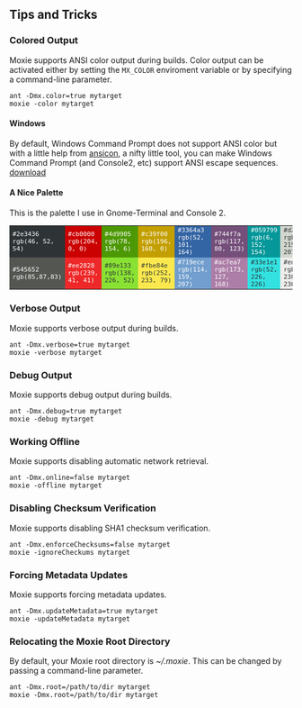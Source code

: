 ## Tips and Tricks


### Colored Output

Moxie supports ANSI color output during builds.  Color output can be activated either by setting the `MX_COLOR` enviroment variable or by specifying a command-line parameter.

    ant -Dmx.color=true mytarget
    moxie -color mytarget

#### Windows

By default, Windows Command Prompt does not support ANSI color but with a little help from [ansicon](https://github.com/adoxa/ansicon), a nifty little tool, you can make Windows Command Prompt (and Console2, etc) support ANSI escape sequences. [download](ansi151.zip)

#### A Nice Palette

This is the palette I use in Gnome-Terminal and Console 2.

<table style="font-size:0.8em;font-family:monospace">
<tr>
<td class="span2" style="background-color:#2e3436;color:white">#2e3436<br/>rgb(46, 52, 54)</td>
<td class="span2" style="background-color:#cb0000;color:white">#cb0000<br/>rgb(204, 0, 0)</td>
<td class="span2" style="background-color:#4d9905;color:white">#4d9905<br/>rgb(78, 154, 6)</td>
<td class="span2" style="background-color:#c39f00;color:white">#c39f00<br/>rgb(196, 160, 0)</td>
<td class="span2" style="background-color:#3364a3;color:white">#3364a3<br/>rgb(52, 101, 164)</td>
<td class="span2" style="background-color:#744f7a;color:white">#744f7a<br/>rgb(117, 80, 123)</td>
<td class="span2" style="background-color:#059799;color:white">#059799<br/>rgb(6, 152, 154)</td>
<td class="span2" style="background-color:#d2d6ce;color:#2e3436">#d2d6ce<br/>rgb(211, 215, 207)</td>
</tr>
<tr>
<td class="span1" style="background-color:#545652;color:white">#545652<br/>rgb(85,87,83)</td>
<td class="span1" style="background-color:#ee2828;color:white">#ee2828<br/>rgb(239, 41, 41)</td>
<td class="span1" style="background-color:#89e133;color:#2e3436">#89e133<br/>rgb(138, 226, 52)</td>
<td class="span1" style="background-color:#fbe84e;color:#2e3436">#fbe84e<br/>rgb(252, 233, 79)</td>
<td class="span1" style="background-color:#719ece;color:white">#719ece<br/>rgb(114, 159, 207)</td>
<td class="span1" style="background-color:#ac7ea7;color:white">#ac7ea7<br/>rgb(173, 127, 168)</td>
<td class="span1" style="background-color:#33e1e1;color:#2e3436">#33e1e1<br/>rgb(52, 226, 226)</td>
<td class="span1" style="background-color:#ededeb;color:#2e3436">#ededeb<br/>rgb(238, 238, 236)</td>
</tr>
</table>

### Verbose Output

Moxie supports verbose output during builds.

    ant -Dmx.verbose=true mytarget
    moxie -verbose mytarget

### Debug Output

Moxie supports debug output during builds.

    ant -Dmx.debug=true mytarget
    moxie -debug mytarget

### Working Offline

Moxie supports disabling automatic network retrieval.

    ant -Dmx.online=false mytarget
    moxie -offline mytarget

### Disabling Checksum Verification

Moxie supports disabling SHA1 checksum verification.

    ant -Dmx.enforceChecksums=false mytarget
    moxie -ignoreCheckums mytarget

### Forcing Metadata Updates

Moxie supports forcing metadata updates.

    ant -Dmx.updateMetadata=true mytarget
    moxie -updateMetadata mytarget

### Relocating the Moxie Root Directory

By default, your Moxie root directory is *~/.moxie*.  This can be changed by passing a command-line parameter.

    ant -Dmx.root=/path/to/dir mytarget
    moxie -Dmx.root=/path/to/dir mytarget